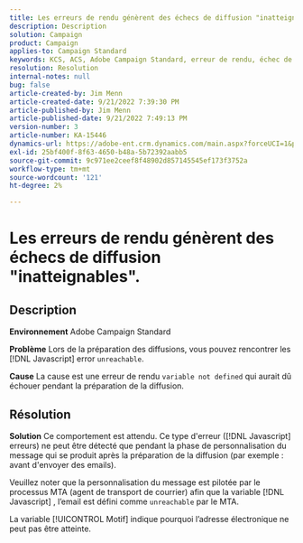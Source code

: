 ```yaml
---
title: Les erreurs de rendu génèrent des échecs de diffusion "inatteignables".
description: Description
solution: Campaign
product: Campaign
applies-to: Campaign Standard
keywords: KCS, ACS, Adobe Campaign Standard, erreur de rendu, échec de diffusion inatteignable
resolution: Resolution
internal-notes: null
bug: false
article-created-by: Jim Menn
article-created-date: 9/21/2022 7:39:30 PM
article-published-by: Jim Menn
article-published-date: 9/21/2022 7:49:13 PM
version-number: 3
article-number: KA-15446
dynamics-url: https://adobe-ent.crm.dynamics.com/main.aspx?forceUCI=1&pagetype=entityrecord&etn=knowledgearticle&id=31bf9718-e539-ed11-9db1-0022480866ad
exl-id: 25bf400f-8f63-4650-b48a-5b72392aabb5
source-git-commit: 9c971ee2ceef8f48902d857145545ef173f3752a
workflow-type: tm+mt
source-wordcount: '121'
ht-degree: 2%

---
```


# Les erreurs de rendu génèrent des échecs de diffusion &quot;inatteignables&quot;.

## Description


<b>Environnement</b>
Adobe Campaign Standard

<b>Problème</b>
Lors de la préparation des diffusions, vous pouvez rencontrer les [!DNL Javascript] error `unreachable`.

<b>Cause</b>
La cause est une erreur de rendu `variable not defined` qui aurait dû échouer pendant la préparation de la diffusion.


## Résolution


<b>Solution</b>
Ce comportement est attendu. Ce type d&#39;erreur ([!DNL Javascript] erreurs) ne peut être détecté que pendant la phase de personnalisation du message qui se produit après la préparation de la diffusion (par exemple : avant d&#39;envoyer des emails).

Veuillez noter que la personnalisation du message est pilotée par le processus MTA (agent de transport de courrier) afin que la variable [!DNL Javascript] , l’email est défini comme `unreachable` par le MTA.

La variable [!UICONTROL Motif] indique pourquoi l’adresse électronique ne peut pas être atteinte.
